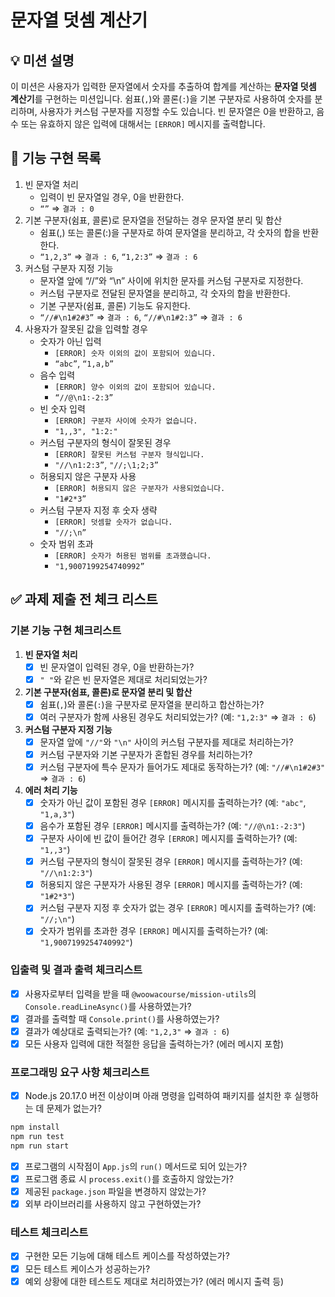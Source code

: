 # **문자열 덧셈 계산기**

## 💡 미션 설명

이 미션은 사용자가 입력한 문자열에서 숫자를 추출하여 합계를 계산하는 **문자열 덧셈 계산기**를 구현하는 미션입니다. 쉼표(`,`)와 콜론(`:`)을 기본 구분자로 사용하여 숫자를 분리하며, 사용자가 커스텀 구분자를 지정할 수도 있습니다. 빈 문자열은 0을 반환하고, 음수 또는 유효하지 않은 입력에 대해서는 `[ERROR]` 메시지를 출력합니다.

## 🔎 **기능 구현 목록**

1. 빈 문자열 처리
    - 입력이 빈 문자열일 경우, 0을 반환한다.
    - `“”` ⇒ `결과 : 0`
2. 기본 구분자(쉼표, 콜론)로 문자열을 전달하는 경우 문자열 분리 및 합산
    - 쉼표(,) 또는 콜론(:)을 구분자로 하여 문자열을 분리하고, 각 숫자의 합을 반환한다.
    - `“1,2,3”` ⇒ `결과 : 6`, `“1,2:3”` ⇒ `결과 : 6`
3. 커스텀 구분자 지정 기능
    - 문자열 앞에 “//”와 “\n” 사이에 위치한 문자를 커스텀 구분자로 지정한다.
    - 커스텀 구분자로 전달된 문자열을 분리하고, 각 숫자의 합을 반환한다.
    - 기본 구분자(쉼표, 콜론) 기능도 유지한다.
    - `“//#\n1#2#3”` ⇒ `결과 : 6`, `“//#\n1#2:3”` ⇒ `결과 : 6`
4. 사용자가 잘못된 값을 입력할 경우
    - 숫자가 아닌 입력
        - `[ERROR] 숫자 이외의 값이 포함되어 있습니다.`
        - `“abc”`, `“1,a,b”`
    - 음수 입력
        - `[ERROR] 양수 이외의 값이 포함되어 있습니다.`
        - `“//@\n1:-2:3”`
    - 빈 숫자 입력
        - `[ERROR] 구분자 사이에 숫자가 없습니다.`
        - `"1,,3", "1:2:"`
    - 커스텀 구분자의 형식이 잘못된 경우
        - `[ERROR] 잘못된 커스텀 구분자 형식입니다.`
        - `"//\n1:2:3”`, `"//;\1;2;3”`
    - 허용되지 않은 구분자 사용
        - `[ERROR] 허용되지 않은 구분자가 사용되었습니다.`
        - `"1#2*3”`
    - 커스텀 구분자 지정 후 숫자 생략
        - `[ERROR] 덧셈할 숫자가 없습니다.`
        - `"//;\n”`
    - 숫자 범위 초과
        - `[ERROR] 숫자가 허용된 범위를 초과했습니다.`
        - `"1,9007199254740992”`

## ✅ **과제 제출 전 체크 리스트**

### **기본 기능 구현 체크리스트**

1. **빈 문자열 처리**
    - [x]  빈 문자열이 입력된 경우, 0을 반환하는가?
    - [x]  `" "`와 같은 빈 문자열은 제대로 처리되었는가?
2. **기본 구분자(쉼표, 콜론)로 문자열 분리 및 합산**
    - [x]  쉼표(`,`)와 콜론(`:`)을 구분자로 문자열을 분리하고 합산하는가?
    - [x]  여러 구분자가 함께 사용된 경우도 처리되었는가? (예: `"1,2:3"` ⇒ `결과 : 6`)
3. **커스텀 구분자 지정 기능**
    - [x]  문자열 앞에 `"//"`와 `"\n"` 사이의 커스텀 구분자를 제대로 처리하는가?
    - [x]  커스텀 구분자와 기본 구분자가 혼합된 경우를 처리하는가?
    - [x]  커스텀 구분자에 특수 문자가 들어가도 제대로 동작하는가? (예: `"//#\n1#2#3"` ⇒ `결과 : 6`)
4. **에러 처리 기능**
    - [x]  숫자가 아닌 값이 포함된 경우 `[ERROR]` 메시지를 출력하는가? (예: `"abc"`, `"1,a,3"`)
    - [x]  음수가 포함된 경우 `[ERROR]` 메시지를 출력하는가? (예: `"//@\n1:-2:3"`)
    - [x]  구분자 사이에 빈 값이 들어간 경우 `[ERROR]` 메시지를 출력하는가? (예: `"1,,3"`)
    - [x]  커스텀 구분자의 형식이 잘못된 경우 `[ERROR]` 메시지를 출력하는가? (예: `"//\n1:2:3"`)
    - [x]  허용되지 않은 구분자가 사용된 경우 `[ERROR]` 메시지를 출력하는가? (예: `"1#2*3"`)
    - [x]  커스텀 구분자 지정 후 숫자가 없는 경우 `[ERROR]` 메시지를 출력하는가? (예: `"//;\n"`)
    - [x]  숫자가 범위를 초과한 경우 `[ERROR]` 메시지를 출력하는가? (예: `"1,9007199254740992"`)

### **입출력 및 결과 출력 체크리스트**

- [x]  사용자로부터 입력을 받을 때 `@woowacourse/mission-utils`의 `Console.readLineAsync()`를 사용하였는가?
- [x]  결과를 출력할 때 `Console.print()`를 사용하였는가?
- [x]  결과가 예상대로 출력되는가? (예: `"1,2,3"` ⇒ `결과 : 6`)
- [x]  모든 사용자 입력에 대한 적절한 응답을 출력하는가? (에러 메시지 포함)

### **프로그래밍 요구 사항 체크리스트**

- [x]  Node.js 20.17.0 버전 이상이며 아래 명령을 입력하여 패키지를 설치한 후 실행하는 데 문제가 없는가?

```jsx
npm install
npm run test
npm run start
```

- [x]  프로그램의 시작점이 `App.js`의 `run()` 메서드로 되어 있는가?
- [x]  프로그램 종료 시 `process.exit()`를 호출하지 않았는가?
- [x]  제공된 `package.json` 파일을 변경하지 않았는가?
- [x]  외부 라이브러리를 사용하지 않고 구현하였는가?

### **테스트 체크리스트**

- [x]  구현한 모든 기능에 대해 테스트 케이스를 작성하였는가?
- [x]  모든 테스트 케이스가 성공하는가?
- [x]  예외 상황에 대한 테스트도 제대로 처리하였는가? (에러 메시지 출력 등)
